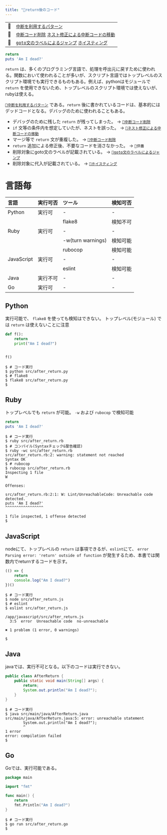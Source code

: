 ```yaml
---
title: "🧪return後のコード"
---
```


|||
|:--|:--|
|🔖|[`中断を利用するパターン`](./p_after)|
|👼|[`中断コード削除`](./a_after_stop_delete) [`ネスト修正による中断コードの移動`](./a_after_stop_move)|
|🧟|[`goto文のラベルによるジャンプ`](./z_goto) [`ホイスティング`](./z_hoisting)|

``` ruby:after_return.rb:./projects/ruby/src/after_return.rb
return
puts 'Am I dead?'

```

`return` は、多くのプログラミング言語で、処理を呼出元に戻すために使われる。関数において使われることが多いが、スクリプト言語ではトップレベルのスクリプト環境でも実行できるものもある。例えば、pythonはモジュールで `return` を使用できないため、トップレベルのスクリプト環境では使えないが、rubyは使える。

[`🔖中断を利用するパターン`](./p_after) である。`return` 後に書かれているコードは、基本的にはデッドコードとなる。デバッグのために使われることもある。

 - デバッグのために残した `return` が残ってしまった。 -> [`👼中断コード削除`](./a_after_stop_delete)
 - `if` 文等の条件内を想定していたが、ネストを誤った。 -> [`👼ネスト修正による中断コードの移動`](./a_after_stop_move)
 - マージ等で `return` 文が重複した。 -> [`👼中断コード削除`](./a_after_stop_delete)
 - `return` 追加による修正後、不要なコードを消さなかった。 -> `🛐供養`
 - 削除対象にgoto文のラベルが記載されている。 -> [`🧟goto文のラベルによるジャンプ`](./z_goto)
 - 削除対象に代入が記載されている。  -> [`🧟ホイスティング`](./z_hoisting)

# 言語毎

|言語|実行可否|ツール|検知可否|
|:--|:--|:--|:--|
|Python|実行可|-|-|
|||flake8|検知不可|
|Ruby|実行可|-|-|
|||-w(turn warnings)|検知可能|
|||rubocop|検知可能|
|JavaScript|実行可|-|-|
|||eslint|検知可能|
|Java|実行不可|-|-|
|Go|実行可|-|-|

## Python

実行可能で、 `flake8` を使っても検知はできない。
トップレベル(モジュール) では `return` は使えないことに注意

``` python:after_return.py:./projects/python/src/after_return.py
def f():
    return
    print("Am I dead?")


f()

```

``` console
$ # コード実行
$ python src/after_return.py
$ # flake8
$ flake8 src/after_return.py
$ 
```

## Ruby

トップレベルでも `return` が可能。
`-w` および `rubocop` で検知可能

``` ruby:after_return.rb:./projects/ruby/src/after_return.rb
return
puts 'Am I dead?'

```

``` console
$ # コード実行
$ ruby src/after_return.rb
$ # コンパイル(Syntaxチェック&警告確認)
$ ruby -wc src/after_return.rb
src/after_return.rb:2: warning: statement not reached
Syntax OK
$ # rubocop
$ rubocop src/after_return.rb
Inspecting 1 file
W

Offenses:

src/after_return.rb:2:1: W: Lint/UnreachableCode: Unreachable code detected.
puts 'Am I dead?'
^^^^^^^^^^^^^^^^^

1 file inspected, 1 offense detected
$ 
```

## JavaScript

nodeにて、トップレベルの `return` は事項できるが、`eslint`にて、 `error  Parsing error: 'return' outside of function` が発生するため、本書では関数内でreturnするコードを示す。

``` js:after_return.js:./projects/javascript/src/after_return.js
(() => {
    return
    console.log("Am I dead?")
})()
```

``` console
$ # コード実行
$ node src/after_return.js
$ # eslint
$ eslint src/after_return.js

/app/javascript/src/after_return.js
  3:5  error  Unreachable code  no-unreachable

✖ 1 problem (1 error, 0 warnings)

$ 
```

## Java

javaでは、実行不可となる。以下のコードは実行できない。

``` java:AfterReturn.java:./projects/java/src/main/java/AfterReturn.java
public class AfterReturn {
    public static void main(String[] args) {
        return;
        System.out.println("Am I dead?");
    }
}
```

``` console
$ # コード実行
$ java src/main/java/AfterReturn.java 
src/main/java/AfterReturn.java:5: error: unreachable statement
        System.out.println("Am I dead?");
        ^
1 error
error: compilation failed
$ 
```

## Go

Goでは、実行可能である。

``` go:after_return.go:./projects/golang/src/after_return.go
package main

import "fmt"

func main() {
	return
	fmt.Println("Am I dead?")
}

```

``` console
$ # コード実行
$ go run src/after_return.go
$ 
```
